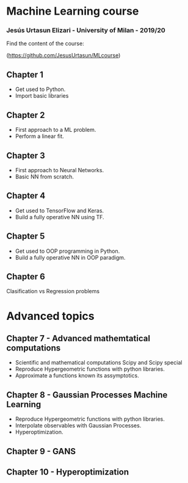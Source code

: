 # Machine Learning course

### Jesús Urtasun Elizari - University of Milan - 2019/20

Find the content of the course:

(https://github.com/JesusUrtasun/MLcourse)

## Chapter 1

- Get used to Python.
- Import basic libraries

## Chapter 2

- First approach to a ML problem.
- Perform a linear fit.

## Chapter 3

- First approach to Neural Networks.
- Basic NN from scratch.

## Chapter 4

- Get used to TensorFlow and Keras.
- Build a fully operative NN using TF.

## Chapter 5

- Get used to OOP programming in Python.
- Build a fully operative NN in OOP paradigm.

## Chapter 6

Clasification vs Regression problems

# Advanced topics

## Chapter 7 - Advanced mathemtatical computations
- Scientific and mathematical computations Scipy and Scipy special
- Reproduce Hypergeometric functions with python libraries.
- Approximate a functions known its assymptotics.

## Chapter 8 - Gaussian Processes Machine Learning

- Reproduce Hypergeometric functions with python libraries.
- Interpolate observables with Gaussian Processes.
- Hyperoptimization.

## Chapter 9 - GANS

## Chapter 10 - Hyperoptimization